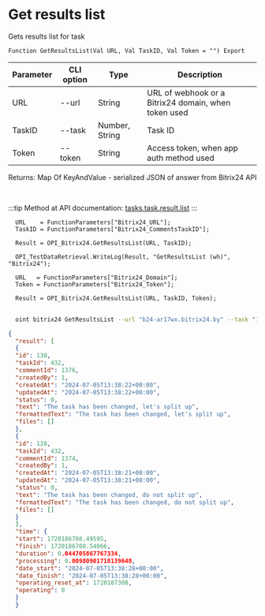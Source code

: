 ﻿---
sidebar_position: 6
---

# Get results list
 Gets results list for task



`Function GetResultsList(Val URL, Val TaskID, Val Token = "") Export`

  | Parameter | CLI option | Type | Description |
  |-|-|-|-|
  | URL | --url | String | URL of webhook or a Bitrix24 domain, when token used |
  | TaskID | --task | Number, String | Task ID |
  | Token | --token | String | Access token, when app auth method used |

  
  Returns:  Map Of KeyAndValue - serialized JSON of answer from Bitrix24 API

<br/>

:::tip
Method at API documentation: [tasks.task.result.list](https://dev.1c-bitrix.ru/rest_help/tasks/task/tasks/tasks_task_result.list.php)
:::
<br/>


```bsl title="Code example"
  URL    = FunctionParameters["Bitrix24_URL"];
  TaskID = FunctionParameters["Bitrix24_CommentsTaskID"];
  
  Result = OPI_Bitrix24.GetResultsList(URL, TaskID);
  
  OPI_TestDataRetrieval.WriteLog(Result, "GetResultsList (wh)", "Bitrix24");
  
  URL   = FunctionParameters["Bitrix24_Domain"];
  Token = FunctionParameters["Bitrix24_Token"];
  
  Result = OPI_Bitrix24.GetResultsList(URL, TaskID, Token);
```



```sh title="CLI command example"
    
  oint bitrix24 GetResultsList --url "b24-ar17wx.bitrix24.by" --task "1082" --token "fe3fa966006e9f06006b12e400000001000..."

```

```json title="Result"
{
  "result": [
  {
  "id": 130,
  "taskId": 432,
  "commentId": 1376,
  "createdBy": 1,
  "createdAt": "2024-07-05T13:38:22+00:00",
  "updatedAt": "2024-07-05T13:38:22+00:00",
  "status": 0,
  "text": "The task has been changed, let's split up",
  "formattedText": "The task has been changed, let's split up",
  "files": []
  },
  {
  "id": 128,
  "taskId": 432,
  "commentId": 1374,
  "createdBy": 1,
  "createdAt": "2024-07-05T13:38:21+00:00",
  "updatedAt": "2024-07-05T13:38:21+00:00",
  "status": 0,
  "text": "The task has been changed, do not split up",
  "formattedText": "The task has been changed, do not split up",
  "files": []
  }
  ],
  "time": {
  "start": 1720186708.49595,
  "finish": 1720186708.54066,
  "duration": 0.044705867767334,
  "processing": 0.00980901718139648,
  "date_start": "2024-07-05T13:38:28+00:00",
  "date_finish": "2024-07-05T13:38:28+00:00",
  "operating_reset_at": 1720187308,
  "operating": 0
  }
  }
```
